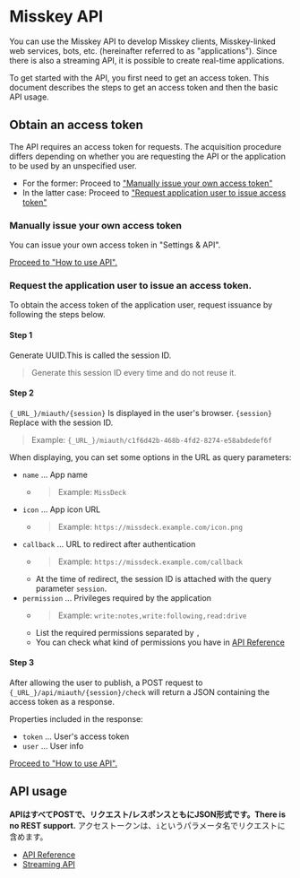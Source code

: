 # Misskey API

You can use the Misskey API to develop Misskey clients, Misskey-linked web services, bots, etc. (hereinafter referred to as "applications"). Since there is also a streaming API, it is possible to create real-time applications.

To get started with the API, you first need to get an access token. This document describes the steps to get an access token and then the basic API usage.

## Obtain an access token
The API requires an access token for requests. The acquisition procedure differs depending on whether you are requesting the API or the application to be used by an unspecified user.

* For the former: Proceed to ["Manually issue your own access token"](#自分自身のアクセストークンを手動発行する)
* In the latter case: Proceed to ["Request application user to issue access token"](#アプリケーション利用者にアクセストークンの発行をリクエストする)

### Manually issue your own access token
You can issue your own access token in "Settings & API".

[Proceed to "How to use API".](#APIの使い方)

### Request the application user to issue an access token.
To obtain the access token of the application user, request issuance by following the steps below.

#### Step 1

Generate UUID.This is called the session ID.

> Generate this session ID every time and do not reuse it.

#### Step 2

`{_URL_}/miauth/{session}` Is displayed in the user's browser. `{session}` Replace with the session ID.
> Example: `{_URL_}/miauth/c1f6d42b-468b-4fd2-8274-e58abdedef6f`

When displaying, you can set some options in the URL as query parameters:
* `name` ... App name
    * > Example: `MissDeck`
* `icon` ... App icon URL
    * > Example: `https://missdeck.example.com/icon.png`
* `callback` ... URL to redirect after authentication
    * > Example: `https://missdeck.example.com/callback`
    * At the time of redirect, the session ID is attached with the query parameter `session`.
* `permission` ... Privileges required by the application
    * > Example: `write:notes,write:following,read:drive`
    * List the required permissions separated by `,`
    * You can check what kind of permissions you have in [API Reference](/api-doc)

#### Step 3
After allowing the user to publish, a POST request to `{_URL_}/api/miauth/{session}/check` will return a JSON containing the access token as a response.

Properties included in the response:
* `token` ... User's access token
* `user` ... User info

[Proceed to "How to use API".](#APIの使い方)

## API usage
**APIはすべてPOSTで、リクエスト/レスポンスともにJSON形式です。There is no REST support.** アクセストークンは、`i`というパラメータ名でリクエストに含めます。

* [API Reference](/api-doc)
* [Streaming API](./stream)
